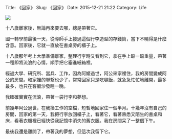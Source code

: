 Title: 《回家》
Slug: 《回家》
Date: 2015-12-21 21:22
Category: Life

![]({static}/images/《回家》/cover.jpg)

十八歲離家後，無論再來要去哪，總是帶著它。

國一轉學前最後一天，從導師手上接過這個行李造型的存錢筒，當下不曉得是什麼含意。回家後，它就一直放在書桌旁的櫃子上。

十八歲那年考上大學準備離家，整理行李時又看到它，拿在手上踮一踮重量，帶著一種即將流浪的心情，順手把它塞進紙箱裡。

經過大學、研究所、當兵、工作，因為阿嬤過世，阿公來家裡住，我的房間變成阿公的房間。和家裡的聯繫也少了，常常回家只是吃頓飯，就急急忙忙地離開，最多最多，也只在客廳沙發睡一晚。

我確確實實在流浪，帶著一袋行李和夢想。

前幾年阿公過世，在我換工作的空檔，短暫地回家住一個半月。十幾年沒有自己的房間，回家的第一天，我把行李放回櫃子上，看著它，看著熟悉又陌生的書桌和床，看著衣櫃裡已經快從我記憶中消失的舊衣服。我在房間呆了一整個下午。

最後我還是離開了，帶著我的夢想，但這次我留下它。
